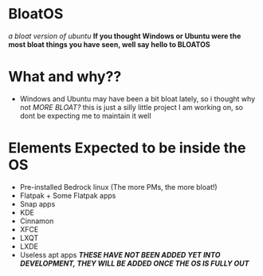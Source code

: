 # BloatOS
*a bloat version of ubuntu*
__If you thought Windows or Ubuntu were the most bloat things you have seen, well say hello to **BLOATOS**__
# What and why??
- Windows and Ubuntu may have been a bit bloat lately, so i thought why not *MORE BLOAT?* this is just a silly little project I am working on, so dont be expecting me to maintain it well
# Elements Expected to be inside the OS
- Pre-installed Bedrock linux (The more PMs, the more bloat!)
- Flatpak + Some Flatpak apps
- Snap apps
- KDE
- Cinnamon
- XFCE
- LXQT
- LXDE
- Useless apt apps
__*THESE HAVE NOT BEEN ADDED YET INTO DEVELOPMENT, THEY WILL BE ADDED ONCE THE OS IS FULLY OUT*__
